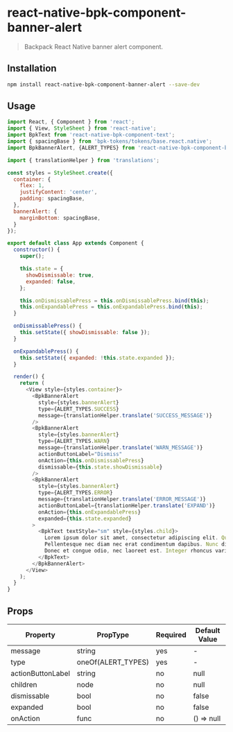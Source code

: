 # react-native-bpk-component-banner-alert

> Backpack React Native banner alert component.

## Installation

```sh
npm install react-native-bpk-component-banner-alert --save-dev
```

## Usage

```js
import React, { Component } from 'react';
import { View, StyleSheet } from 'react-native';
import BpkText from 'react-native-bpk-component-text';
import { spacingBase } from 'bpk-tokens/tokens/base.react.native';
import BpkBannerAlert, {ALERT_TYPES} from 'react-native-bpk-component-banner-alert';

import { translationHelper } from 'translations';

const styles = StyleSheet.create({
  container: {
    flex: 1,
    justifyContent: 'center',
    padding: spacingBase,
  },
  bannerAlert: {
    marginBottom: spacingBase,
  }
});

export default class App extends Component {
  constructor() {
    super();

    this.state = {
      showDismissable: true,
      expanded: false,
    };

    this.onDismissablePress = this.onDismissablePress.bind(this);
    this.onExpandablePress = this.onExpandablePress.bind(this);
  }

  onDismissablePress() {
    this.setState({ showDismissable: false });
  }

  onExpandablePress() {
    this.setState({ expanded: !this.state.expanded });
  }

  render() {
    return (
      <View style={styles.container}>
        <BpkBannerAlert
          style={styles.bannerAlert}
          type={ALERT_TYPES.SUCCESS}
          message={translationHelper.translate('SUCCESS_MESSAGE')}
        />
        <BpkBannerAlert
          style={styles.bannerAlert}
          type={ALERT_TYPES.WARN}
          message={translationHelper.translate('WARN_MESSAGE')}
          actionButtonLabel="Dismiss"
          onAction={this.onDismissablePress}
          dismissable={this.state.showDismissable}
        />
        <BpkBannerAlert
          style={styles.bannerAlert}
          type={ALERT_TYPES.ERROR}
          message={translationHelper.translate('ERROR_MESSAGE')}
          actionButtonLabel={translationHelper.translate('EXPAND')}
          onAction={this.onExpandablePress}
          expanded={this.state.expanded}
        >
          <BpkText textStyle="sm" style={styles.child}>
            Lorem ipsum dolor sit amet, consectetur adipiscing elit. Quisque sagittis sagittis purus, id blandit ipsum.
            Pellentesque nec diam nec erat condimentum dapibus. Nunc diam augue, egestas id egestas ut, facilisis nec mi.
            Donec et congue odio, nec laoreet est. Integer rhoncus varius arcu, a fringilla libero laoreet at.
          </BpkText>
        </BpkBannerAlert>
      </View>
    );
  }
}
```

## Props

| Property           | PropType            | Required | Default Value |
| ------------------ | ------------------- | -------- | ------------- |
| message            | string              | yes      | -             |
| type               | oneOf(ALERT_TYPES)  | yes      | -             |
| actionButtonLabel  | string              | no       | null          |
| children           | node                | no       | null          |
| dismissable        | bool                | no       | false         |
| expanded           | bool                | no       | false         |
| onAction           | func                | no       | () => null    |
